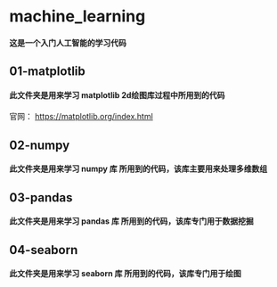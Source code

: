 # machine_learning
#### 这是一个入门人工智能的学习代码


## 01-matplotlib
#### 此文件夹是用来学习 matplotlib 2d绘图库过程中所用到的代码
官网： https://matplotlib.org/index.html

## 02-numpy
#### 此文件夹是用来学习 numpy 库 所用到的代码，该库主要用来处理多维数组

## 03-pandas
#### 此文件夹是用来学习 pandas 库 所用到的代码，该库专门用于数据挖掘

## 04-seaborn
#### 此文件夹是用来学习 seaborn 库 所用到的代码，该库专门用于绘图
